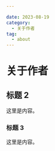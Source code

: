 ```yaml
---

date: 2023-08-19
category:
  - 关于作者
tag:
  - about
---
```


# 关于作者

## 标题 2

这里是内容。

### 标题 3

这里是内容。
